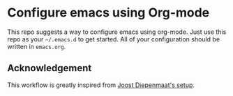 # Configure emacs using Org-mode

This repo suggests a way to configure emacs using org-mode. Just use
this repo as your `~/.emacs.d` to get started. All of your
configuration should be written in `emacs.org`.

## Acknowledgement

This workflow is greatly inspired from [Joost Diepenmaat's setup](https://github.com/joodie/emacs-literal-config).